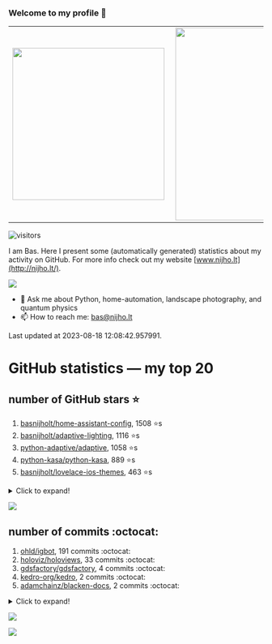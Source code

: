 ### Welcome to my profile 👋

<center>
  <table>
    <tr>
        <td><img width="300px" align="left" src="https://github-readme-stats.vercel.app/api/top-langs/?username=basnijholt&hide=TeX,Jupyter%20Notebook&layout=compact&theme=radical" /></td>
        <td><img align='right' src="https://github-readme-stats.vercel.app/api?username=basnijholt&show_icons=true&theme=radical" width="380"></td>
    </tr>
  </table>
</center>

![visitors](https://visitor-badge.glitch.me/badge?page_id=basnijholt.visitor-badge)

I am Bas. Here I present some (automatically generated) statistics about my activity on GitHub. For more info check out my website [www.nijho.lt](http://nijho.lt/).

![](https://www.nijho.lt/authors/admin/avatar_hu9e60e4b9bc120dfb6a666009f2878da6_182107_250x250_fill_q90_lanczos_center.jpg)

- 💬 Ask me about Python, home-automation, landscape photography, and quantum physics
- 📫 How to reach me: bas@nijho.lt

Last updated at 2023-08-18 12:08:42.957991.

# GitHub statistics — my top 20

## number of GitHub stars ⭐️

1. [basnijholt/home-assistant-config](https://github.com/basnijholt/home-assistant-config/), 1508 ⭐️s
2. [basnijholt/adaptive-lighting](https://github.com/basnijholt/adaptive-lighting/), 1116 ⭐️s
3. [python-adaptive/adaptive](https://github.com/python-adaptive/adaptive/), 1058 ⭐️s
4. [python-kasa/python-kasa](https://github.com/python-kasa/python-kasa/), 889 ⭐️s
5. [basnijholt/lovelace-ios-themes](https://github.com/basnijholt/lovelace-ios-themes/), 463 ⭐️s
<details><summary>Click to expand!</summary>

6. [basnijholt/lovelace-ios-dark-mode-theme](https://github.com/basnijholt/lovelace-ios-dark-mode-theme/), 422 ⭐️s
7. [basnijholt/miflora](https://github.com/basnijholt/miflora/), 358 ⭐️s
8. [basnijholt/rsync-time-machine.py](https://github.com/basnijholt/rsync-time-machine.py/), 336 ⭐️s
9. [topocm/topocm_content](https://github.com/topocm/topocm_content/), 245 ⭐️s
10. [basnijholt/home-assistant-streamdeck-yaml](https://github.com/basnijholt/home-assistant-streamdeck-yaml/), 132 ⭐️s
11. [basnijholt/home-assistant-macbook-touch-bar](https://github.com/basnijholt/home-assistant-macbook-touch-bar/), 92 ⭐️s
12. [kwant-project/kwant](https://github.com/kwant-project/kwant/), 76 ⭐️s
13. [basnijholt/markdown-code-runner](https://github.com/basnijholt/markdown-code-runner/), 73 ⭐️s
14. [basnijholt/home-assistant-streamdeck-yaml-addon](https://github.com/basnijholt/home-assistant-streamdeck-yaml-addon/), 47 ⭐️s
15. [basnijholt/aiokef](https://github.com/basnijholt/aiokef/), 32 ⭐️s
16. [basnijholt/thesis-cover](https://github.com/basnijholt/thesis-cover/), 26 ⭐️s
17. [basnijholt/instacron](https://github.com/basnijholt/instacron/), 20 ⭐️s
18. [basnijholt/adaptive-scheduler](https://github.com/basnijholt/adaptive-scheduler/), 17 ⭐️s
19. [basnijholt/addon-otmonitor](https://github.com/basnijholt/addon-otmonitor/), 15 ⭐️s
20. [kwant-project/kwant-tutorial-2016](https://github.com/kwant-project/kwant-tutorial-2016/), 13 ⭐️s

</details>

![](https://github.com/basnijholt/basnijholt/raw/main/stars_over_time.png)

## number of commits :octocat:

1. [ohld/igbot](https://github.com/ohld/igbot/), 191 commits :octocat:
2. [holoviz/holoviews](https://github.com/holoviz/holoviews/), 33 commits :octocat:
3. [gdsfactory/gdsfactory](https://github.com/gdsfactory/gdsfactory/), 4 commits :octocat:
4. [kedro-org/kedro](https://github.com/kedro-org/kedro/), 2 commits :octocat:
5. [adamchainz/blacken-docs](https://github.com/adamchainz/blacken-docs/), 2 commits :octocat:
<details><summary>Click to expand!</summary>

6. [PiotrMachowski/lovelace-xiaomi-vacuum-map-card](https://github.com/PiotrMachowski/lovelace-xiaomi-vacuum-map-card/), 1 commits :octocat:
7. [rougier/freetype-py](https://github.com/rougier/freetype-py/), 1 commits :octocat:
8. [basnijholt/nanowire-bandstructures](https://github.com/basnijholt/nanowire-bandstructures/), 0 commits :octocat:
9. [conda-forge/paraview-feedstock](https://github.com/conda-forge/paraview-feedstock/), 0 commits :octocat:
10. [basnijholt/Project-Euler](https://github.com/basnijholt/Project-Euler/), 0 commits :octocat:
11. [conda-forge/pymatbridge-feedstock](https://github.com/conda-forge/pymatbridge-feedstock/), 0 commits :octocat:
12. [kwant-project/homebrew-kwant](https://github.com/kwant-project/homebrew-kwant/), 0 commits :octocat:
13. [conda-forge/azure-cosmos-feedstock](https://github.com/conda-forge/azure-cosmos-feedstock/), 0 commits :octocat:
14. [basnijholt/kopen-of-huren](https://github.com/basnijholt/kopen-of-huren/), 0 commits :octocat:
15. [aio-libs/async-timeout](https://github.com/aio-libs/async-timeout/), 0 commits :octocat:
16. [python-adaptive/adaptive](https://github.com/python-adaptive/adaptive/), 0 commits :octocat:
17. [MicrosoftDocs/azure-docs](https://github.com/MicrosoftDocs/azure-docs/), 0 commits :octocat:
18. [microsoft/qmt](https://github.com/microsoft/qmt/), 0 commits :octocat:
19. [jupyter/docker-stacks](https://github.com/jupyter/docker-stacks/), 0 commits :octocat:
20. [PrefectHQ/prefect](https://github.com/PrefectHQ/prefect/), 0 commits :octocat:

</details>

![](https://github.com/basnijholt/basnijholt/raw/main/commits_per_hour.png)

![](https://github.com/basnijholt/basnijholt/raw/main/commits_per_weekday.png)

